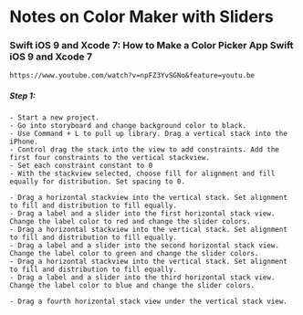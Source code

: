 # Notes on Color Maker with Sliders

### Swift iOS 9 and Xcode 7: How to Make a Color Picker App Swift iOS 9 and Xcode 7
    https://www.youtube.com/watch?v=npFZ3YvSGNo&feature=youtu.be

##### Step 1:
    - Start a new project. 
    - Go into storyboard and change background color to black.
    - Use Command + L to pull up library. Drag a vertical stack into the iPhone.
    - Control drag the stack into the view to add constraints. Add the first four constraints to the vertical stackview. 
    - Set each constraint constant to 0
    - With the stackview selected, choose fill for alignment and fill equally for distribution. Set spacing to 0.
    
    - Drag a horizontal stackview into the vertical stack. Set alignment to fill and distribution to fill equally.
    - Drag a label and a slider into the first horizontal stack view. Change the label color to red and change the slider colors.
    - Drag a horizontal stackview into the vertical stack. Set alignment to fill and distribution to fill equally.
    - Drag a label and a slider into the second horizontal stack view. Change the label color to green and change the slider colors.
    - Drag a horizontal stackview into the vertical stack. Set alignment to fill and distribution to fill equally.
    - Drag a label and a slider into the third horizontal stack view. Change the label color to blue and change the slider colors.

    - Drag a fourth horizontal stack view under the vertical stack view.  

